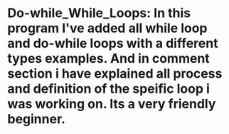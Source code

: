 # Do-while_While_Loops: In this program I've added all while loop and do-while loops with a different types examples. And  in comment section i have explained all process and definition of the speific loop i was working on. Its a very friendly beginner. 
